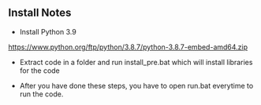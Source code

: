 ## Install Notes

- Install Python 3.9 

https://www.python.org/ftp/python/3.8.7/python-3.8.7-embed-amd64.zip

- Extract code in a folder and run install_pre.bat which will install libraries for the code

- After you have done these steps, you have to open run.bat everytime to run the code.
  